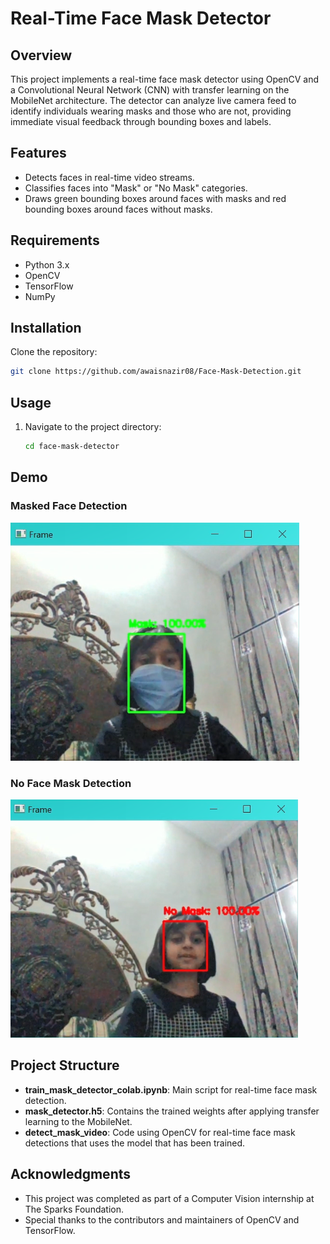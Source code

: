 # Real-Time Face Mask Detector

## Overview

This project implements a real-time face mask detector using OpenCV and a Convolutional Neural Network (CNN) with transfer learning on the MobileNet architecture. The detector can analyze live camera feed to identify individuals wearing masks and those who are not, providing immediate visual feedback through bounding boxes and labels.

## Features

- Detects faces in real-time video streams.
- Classifies faces into "Mask" or "No Mask" categories.
- Draws green bounding boxes around faces with masks and red bounding boxes around faces without masks.

## Requirements

- Python 3.x
- OpenCV
- TensorFlow
- NumPy

## Installation

Clone the repository:

   ```bash
   git clone https://github.com/awaisnazir08/Face-Mask-Detection.git
```

## Usage

1. Navigate to the project directory:

   ```bash
   cd face-mask-detector
   ```
## Demo

### Masked Face Detection

![Snap of Masked Face Detection](mask.png)

### No Face Mask Detection

![Without Mask Detection](no_mask.png)

   ## Project Structure

- **train_mask_detector_colab.ipynb**: Main script for real-time face mask detection.
- **mask_detector.h5**: Contains the trained weights after applying transfer learning to the MobileNet.
- **detect_mask_video**: Code using OpenCV for real-time face mask detections that uses the model that has been trained.

  
## Acknowledgments

- This project was completed as part of a Computer Vision internship at The Sparks Foundation.
- Special thanks to the contributors and maintainers of OpenCV and TensorFlow.

